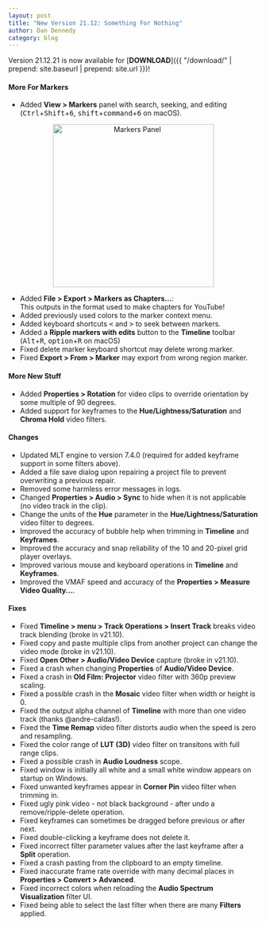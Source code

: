 ```yaml
---
layout: post
title: "New Version 21.12: Something For Nothing"
author: Dan Dennedy
category: blog
---
```


Version 21.12.21 is now available for [**DOWNLOAD**]({{ "/download/" | prepend: site.baseurl | prepend: site.url }})!

#### More For Markers

- Added **View > Markers** panel with search, seeking, and editing (<kbd>Ctrl</kbd>+<kbd>Shift</kbd>+<kbd>6</kbd>, <kbd>shift</kbd>+<kbd>command</kbd>+<kbd>6</kbd> on macOS).

<div style="text-align: center"><img src="{{ "/assets/img/blog/markers-panel.png" | prepend: site.baseurl | prepend: site.url }}"
alt="Markers Panel" width="324" height="328"></div>

- Added **File > Export > Markers as Chapters...**:  
  This outputs in the format used to make chapters for YouTube!
- Added previously used colors to the marker context menu.
- Added keyboard shortcuts <kbd>&lt;</kbd> and <kbd>&gt;</kbd> to seek between markers.
- Added a **Ripple markers with edits** button to the **Timeline** toolbar (<kbd>Alt</kbd>+<kbd>R</kbd>, <kbd>option</kbd>+<kbd>R</kbd> on macOS)
- Fixed delete marker keyboard shortcut may delete wrong marker.
- Fixed **Export > From > Marker** may export from wrong region marker.

#### More New Stuff

- Added **Properties > Rotation** for video clips to override orientation by some multiple of 90 degrees.
- Added support for keyframes to the **Hue/Lightness/Saturation** and **Chroma Hold** video filters.

#### Changes

- Updated MLT engine to version 7.4.0 (required for added keyframe support in some filters above).
- Added a file save dialog upon repairing a project file to prevent overwriting a previous repair.
- Removed some harmless error messages in logs.
- Changed **Properties > Audio > Sync** to hide when it is not applicable (no video track in the clip).
- Change the units of the **Hue** parameter in the **Hue/Lightness/Saturation** video filter to degrees.
- Improved the accuracy of bubble help when trimming in **Timeline** and **Keyframes**.
- Improved the accuracy and snap reliability of the 10 and 20-pixel grid player overlays.
- Improved various mouse and keyboard operations in **Timeline** and **Keyframes**.
- Improved the VMAF speed and accuracy of the **Properties > Measure Video Quality...**.

#### Fixes

- Fixed **Timeline > menu > Track Operations > Insert Track** breaks video track blending (broke in v21.10).
- Fixed copy and paste multiple clips from another project can change the video mode (broke in v21.10).
- Fixed **Open Other > Audio/Video Device** capture (broke in v21.10).
- Fixed a crash when changing **Properties** of **Audio/Video Device**.
- Fixed a crash in **Old Film: Projector** video filter with 360p preview scaling.
- Fixed a possible crash in the **Mosaic** video filter when width or height is 0.
- Fixed the output alpha channel of **Timeline** with more than one video track (thanks @andre-caldas!).
- Fixed the **Time Remap** video filter distorts audio when the speed is zero and resampling.
- Fixed the color range of **LUT (3D)** video filter on transitons with full range clips.
- Fixed a possible crash in **Audio Loudness** scope.
- Fixed window is initially all white and a small white window appears on startup on Windows.
- Fixed unwanted keyframes appear in **Corner Pin** video filter when trimming in.
- Fixed ugly pink video - not black background - after undo a remove/ripple-delete operation.
- Fixed keyframes can sometimes be dragged before previous or after next.
- Fixed double-clicking a keyframe does not delete it.
- Fixed incorrect filter parameter values after the last keyframe after a **Split** operation.
- Fixed a crash pasting from the clipboard to an empty timeline.
- Fixed inaccurate frame rate override with many decimal places in **Properties > Convert > Advanced**.
- Fixed incorrect colors when reloading the **Audio Spectrum Visualization** filter UI.
- Fixed being able to select the last filter when there are many **Filters** applied.
